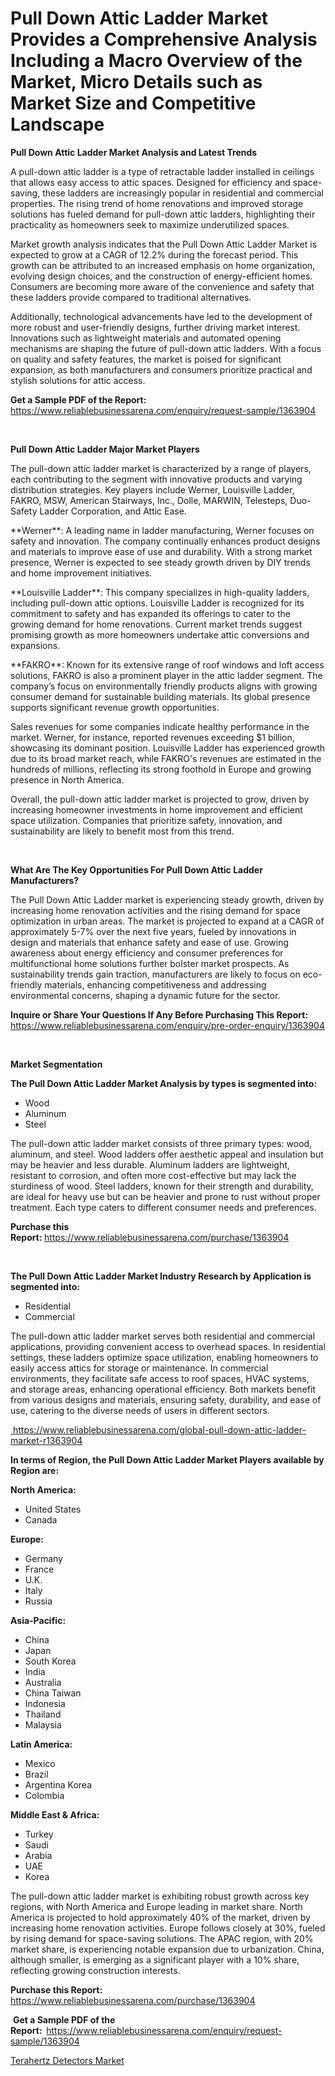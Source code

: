 <p><h1>Pull Down Attic Ladder Market Provides a Comprehensive Analysis Including a Macro Overview of the Market, Micro Details such as Market Size and Competitive Landscape</h1></p><p><strong>Pull Down Attic Ladder Market Analysis and Latest Trends</strong></p>
<p><p>A pull-down attic ladder is a type of retractable ladder installed in ceilings that allows easy access to attic spaces. Designed for efficiency and space-saving, these ladders are increasingly popular in residential and commercial properties. The rising trend of home renovations and improved storage solutions has fueled demand for pull-down attic ladders, highlighting their practicality as homeowners seek to maximize underutilized spaces.</p><p>Market growth analysis indicates that the Pull Down Attic Ladder Market is expected to grow at a CAGR of 12.2% during the forecast period. This growth can be attributed to an increased emphasis on home organization, evolving design choices, and the construction of energy-efficient homes. Consumers are becoming more aware of the convenience and safety that these ladders provide compared to traditional alternatives.</p><p>Additionally, technological advancements have led to the development of more robust and user-friendly designs, further driving market interest. Innovations such as lightweight materials and automated opening mechanisms are shaping the future of pull-down attic ladders. With a focus on quality and safety features, the market is poised for significant expansion, as both manufacturers and consumers prioritize practical and stylish solutions for attic access.</p></p>
<p><strong>Get a Sample PDF of the Report:&nbsp;</strong> <a href="https://www.reliablebusinessarena.com/enquiry/request-sample/1363904?utm_campaign=2110&utm_medium=2&utm_source=Github&utm_content=ia&utm_term=19022025&utm_id=pull-down-attic-ladder">https://www.reliablebusinessarena.com/enquiry/request-sample/1363904</a></p>
<p>&nbsp;</p>
<p><strong>Pull Down Attic Ladder Major Market Players</strong></p>
<p><p>The pull-down attic ladder market is characterized by a range of players, each contributing to the segment with innovative products and varying distribution strategies. Key players include Werner, Louisville Ladder, FAKRO, MSW, American Stairways, Inc., Dolle, MARWIN, Telesteps, Duo-Safety Ladder Corporation, and Attic Ease.</p><p>**Werner**: A leading name in ladder manufacturing, Werner focuses on safety and innovation. The company continually enhances product designs and materials to improve ease of use and durability. With a strong market presence, Werner is expected to see steady growth driven by DIY trends and home improvement initiatives.</p><p>**Louisville Ladder**: This company specializes in high-quality ladders, including pull-down attic options. Louisville Ladder is recognized for its commitment to safety and has expanded its offerings to cater to the growing demand for home renovations. Current market trends suggest promising growth as more homeowners undertake attic conversions and expansions.</p><p>**FAKRO**: Known for its extensive range of roof windows and loft access solutions, FAKRO is also a prominent player in the attic ladder segment. The company’s focus on environmentally friendly products aligns with growing consumer demand for sustainable building materials. Its global presence supports significant revenue growth opportunities.</p><p>Sales revenues for some companies indicate healthy performance in the market. Werner, for instance, reported revenues exceeding $1 billion, showcasing its dominant position. Louisville Ladder has experienced growth due to its broad market reach, while FAKRO's revenues are estimated in the hundreds of millions, reflecting its strong foothold in Europe and growing presence in North America.</p><p>Overall, the pull-down attic ladder market is projected to grow, driven by increasing homeowner investments in home improvement and efficient space utilization. Companies that prioritize safety, innovation, and sustainability are likely to benefit most from this trend.</p></p>
<p>&nbsp;</p>
<p><strong>What Are The Key Opportunities For Pull Down Attic Ladder Manufacturers?</strong></p>
<p><p>The Pull Down Attic Ladder market is experiencing steady growth, driven by increasing home renovation activities and the rising demand for space optimization in urban areas. The market is projected to expand at a CAGR of approximately 5-7% over the next five years, fueled by innovations in design and materials that enhance safety and ease of use. Growing awareness about energy efficiency and consumer preferences for multifunctional home solutions further bolster market prospects. As sustainability trends gain traction, manufacturers are likely to focus on eco-friendly materials, enhancing competitiveness and addressing environmental concerns, shaping a dynamic future for the sector.</p></p>
<p><strong>Inquire or Share Your Questions If Any Before Purchasing This Report:</strong> <a href="https://www.reliablebusinessarena.com/enquiry/pre-order-enquiry/1363904?utm_campaign=2110&utm_medium=2&utm_source=Github&utm_content=ia&utm_term=19022025&utm_id=pull-down-attic-ladder">https://www.reliablebusinessarena.com/enquiry/pre-order-enquiry/1363904</a></p>
<p>&nbsp;</p>
<p><strong>Market Segmentation</strong></p>
<p><strong>The Pull Down Attic Ladder Market Analysis by types is segmented into:</strong></p>
<p><ul><li>Wood</li><li>Aluminum</li><li>Steel</li></ul></p>
<p><p>The pull-down attic ladder market consists of three primary types: wood, aluminum, and steel. Wood ladders offer aesthetic appeal and insulation but may be heavier and less durable. Aluminum ladders are lightweight, resistant to corrosion, and often more cost-effective but may lack the sturdiness of wood. Steel ladders, known for their strength and durability, are ideal for heavy use but can be heavier and prone to rust without proper treatment. Each type caters to different consumer needs and preferences.</p></p>
<p><strong>Purchase this Report:&nbsp;</strong><a href="https://www.reliablebusinessarena.com/purchase/1363904?utm_campaign=2110&utm_medium=2&utm_source=Github&utm_content=ia&utm_term=19022025&utm_id=pull-down-attic-ladder">https://www.reliablebusinessarena.com/purchase/1363904</a></p>
<p>&nbsp;</p>
<p><strong>The Pull Down Attic Ladder Market Industry Research by Application is segmented into:</strong></p>
<p><ul><li>Residential</li><li>Commercial</li></ul></p>
<p><p>The pull-down attic ladder market serves both residential and commercial applications, providing convenient access to overhead spaces. In residential settings, these ladders optimize space utilization, enabling homeowners to easily access attics for storage or maintenance. In commercial environments, they facilitate safe access to roof spaces, HVAC systems, and storage areas, enhancing operational efficiency. Both markets benefit from various designs and materials, ensuring safety, durability, and ease of use, catering to the diverse needs of users in different sectors.</p></p>
<p><a href="https://www.reliablebusinessarena.com/global-pull-down-attic-ladder-market-r1363904?utm_campaign=2110&utm_medium=2&utm_source=Github&utm_content=ia&utm_term=19022025&utm_id=pull-down-attic-ladder">&nbsp;https://www.reliablebusinessarena.com/global-pull-down-attic-ladder-market-r1363904</a></p>
<p><strong>In terms of Region, the Pull Down Attic Ladder Market Players available by Region are:</strong></p>
<p>
    <p> <strong> North America: </strong>
        <ul>
            <li>United States</li>
            <li>Canada</li>
        </ul>
        </p> 
    <p> <strong> Europe: </strong>
        <ul>
            <li>Germany</li>
            <li>France</li>
            <li>U.K.</li>
            <li>Italy</li>
            <li>Russia</li>
        </ul>
        </p> 
    <p> <strong> Asia-Pacific: </strong>
        <ul>
            <li>China</li>
            <li>Japan</li>
            <li>South Korea</li>
            <li>India</li>
            <li>Australia</li>
            <li>China Taiwan</li>
            <li>Indonesia</li>
            <li>Thailand</li>
            <li>Malaysia</li>
        </ul>
        </p> 
    <p> <strong> Latin America: </strong>
        <ul>
            <li>Mexico</li>
            <li>Brazil</li>
            <li>Argentina Korea</li>
            <li>Colombia</li>
        </ul>
        </p> 
    <p> <strong> Middle East & Africa: </strong>
        <ul>
            <li>Turkey</li>
            <li>Saudi</li>
            <li>Arabia</li>
            <li>UAE</li>
            <li>Korea</li>
        </ul>
    </p>
    </p>
<p><p>The pull-down attic ladder market is exhibiting robust growth across key regions, with North America and Europe leading in market share. North America is projected to hold approximately 40% of the market, driven by increasing home renovation activities. Europe follows closely at 30%, fueled by rising demand for space-saving solutions. The APAC region, with 20% market share, is experiencing notable expansion due to urbanization. China, although smaller, is emerging as a significant player with a 10% share, reflecting growing construction interests.</p></p>
<p><strong>Purchase this Report: </strong><a href="https://www.reliablebusinessarena.com/purchase/1363904?utm_campaign=2110&utm_medium=2&utm_source=Github&utm_content=ia&utm_term=19022025&utm_id=pull-down-attic-ladder">https://www.reliablebusinessarena.com/purchase/1363904</a></p>
<p>&nbsp;<strong>Get a Sample PDF of the Report:&nbsp;&nbsp;</strong><a href="https://www.reliablebusinessarena.com/enquiry/request-sample/1363904?utm_campaign=2110&utm_medium=2&utm_source=Github&utm_content=ia&utm_term=19022025&utm_id=pull-down-attic-ladder">https://www.reliablebusinessarena.com/enquiry/request-sample/1363904</a></p>
<p><strong></strong></p>
<p><p><a href="https://github.com/JakirUddin651/Market-Research-Report-List-1/blob/main/terahertz-detectors-market.md?utm_campaign=2110&utm_medium=2&utm_source=Github&utm_content=ia&utm_term=19022025&utm_id=pull-down-attic-ladder">Terahertz Detectors Market</a></p></p>